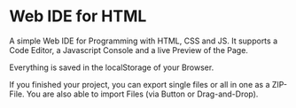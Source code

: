 # Web IDE for HTML
A simple Web IDE for Programming with HTML, CSS and JS. It supports a Code Editor, a Javascript Console and a live Preview of the Page.

Everything is saved in the localStorage of your Browser.

If you finished your project, you can export single files or all in one as a ZIP-File. You are also able to import Files (via Button or Drag-and-Drop).
